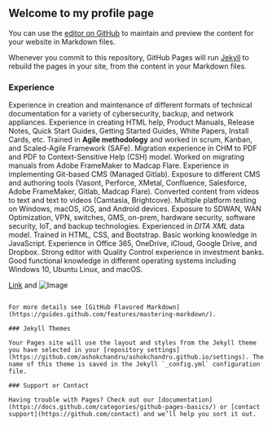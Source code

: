 ## Welcome to my profile page

You can use the [editor on GitHub](https://github.com/ashokchandru/ashokchandru.github.io/edit/main/index.md) to maintain and preview the content for your website in Markdown files.

Whenever you commit to this repository, GitHub Pages will run [Jekyll](https://jekyllrb.com/) to rebuild the pages in your site, from the content in your Markdown files.

### Experience
Experience in creation and maintenance of different formats of technical documentation for a variety of cybersecurity, backup, and network appliances.
Experience in creating HTML help, Product Manuals, Release Notes, Quick Start Guides, Getting Started Guides, White Papers, Install Cards, etc.
Trained in **Agile methodology** and worked in scrum, Kanban, and Scaled-Agile Framework (SAFe).
Migration experience in CHM to PDF and PDF to Context-Sensitive Help (CSH) model.
Worked on migrating manuals from Adobe FrameMaker to Madcap Flare.
Experience in implementing Git-based CMS (Managed Gitlab).
Exposure to different CMS and authoring tools (Vasont, Perforce, XMetal, Confluence, Salesforce, Adobe FrameMaker, Gitlab, Madcap Flare).
Converted content from videos to text and text to videos (Camtasia, Brightcove).
Multiple platform testing on Windows, macOS, iOS, and Android devices.
Exposure to SDWAN, WAN Optimization, VPN, switches, GMS, on-prem, hardware security, software security, IoT, and backup technologies.
Experienced in _DITA XML_ data model.
Trained in HTML, CSS, and Bootstrap.
Basic working knowledge in JavaScript.
Experience in Office 365, OneDrive, iCloud, Google Drive, and Dropbox.
Strong editor with Quality Control experience in investment banks.
Good functional knowledge in different operating systems including Windows 10, Ubuntu Linux, and macOS.

[Link](url) and ![Image](src)
```

For more details see [GitHub Flavored Markdown](https://guides.github.com/features/mastering-markdown/).

### Jekyll Themes

Your Pages site will use the layout and styles from the Jekyll theme you have selected in your [repository settings](https://github.com/ashokchandru/ashokchandru.github.io/settings). The name of this theme is saved in the Jekyll `_config.yml` configuration file.

### Support or Contact

Having trouble with Pages? Check out our [documentation](https://docs.github.com/categories/github-pages-basics/) or [contact support](https://github.com/contact) and we’ll help you sort it out.
